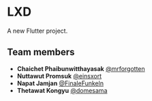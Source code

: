 # LXD

A new Flutter project.

## Team members

-   **Chaichet Phaibunwitthayasak** [@mrforgotten](http://www.github.com/mrforgotten)
-   **Nuttawut Promsuk** [@einsxort](http://www.github.com/einsxort)
-   **Napat Jamjan** [@FinaleFunkeln](http://www.github.com/FinaleFunkeln)
-   **Thetawat Kongyu** [@domesama](https://github.com/domesama)
